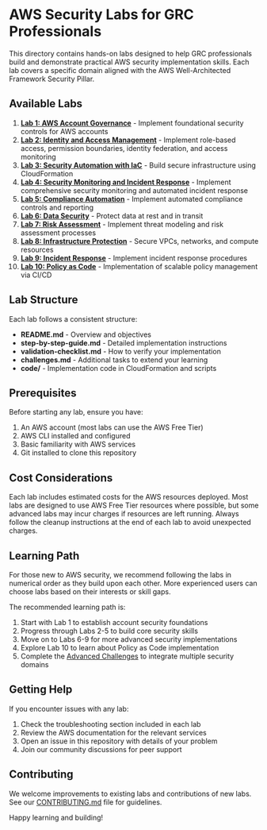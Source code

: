 # AWS Security Labs for GRC Professionals

This directory contains hands-on labs designed to help GRC professionals build and demonstrate practical AWS security implementation skills. Each lab covers a specific domain aligned with the AWS Well-Architected Framework Security Pillar.

## Available Labs

1. [**Lab 1: AWS Account Governance**](lab-1-account-governance/) - Implement foundational security controls for AWS accounts
2. [**Lab 2: Identity and Access Management**](lab-2-identity-access-management/) - Implement role-based access, permission boundaries, identity federation, and access monitoring
3. [**Lab 3: Security Automation with IaC**](lab-3-security-automation-iac/) - Build secure infrastructure using CloudFormation
4. [**Lab 4: Security Monitoring and Incident Response**](lab-4-security-monitoring-incident-response/) - Implement comprehensive security monitoring and automated incident response
5. [**Lab 5: Compliance Automation**](lab-5-compliance-automation/) - Implement automated compliance controls and reporting
6. [**Lab 6: Data Security**](lab-6-data-security/) - Protect data at rest and in transit
7. [**Lab 7: Risk Assessment**](lab-7-risk-threat-modeling/) - Implement threat modeling and risk assessment processes
8. [**Lab 8: Infrastructure Protection**](lab-8-infrastructure-protection/) - Secure VPCs, networks, and compute resources
9. [**Lab 9: Incident Response**](lab-9-incident-response/) - Implement incident response procedures
10. [**Lab 10: Policy as Code**](lab-10-policy-as-code/) - Implementation of scalable policy management via CI/CD

## Lab Structure

Each lab follows a consistent structure:

- **README.md** - Overview and objectives
- **step-by-step-guide.md** - Detailed implementation instructions
- **validation-checklist.md** - How to verify your implementation
- **challenges.md** - Additional tasks to extend your learning
- **code/** - Implementation code in CloudFormation and scripts

## Prerequisites

Before starting any lab, ensure you have:

1. An AWS account (most labs can use the AWS Free Tier)
2. AWS CLI installed and configured
3. Basic familiarity with AWS services
4. Git installed to clone this repository

## Cost Considerations

Each lab includes estimated costs for the AWS resources deployed. Most labs are designed to use AWS Free Tier resources where possible, but some advanced labs may incur charges if resources are left running. Always follow the cleanup instructions at the end of each lab to avoid unexpected charges.

## Learning Path

For those new to AWS security, we recommend following the labs in numerical order as they build upon each other. More experienced users can choose labs based on their interests or skill gaps.

The recommended learning path is:

1. Start with Lab 1 to establish account security foundations
2. Progress through Labs 2-5 to build core security skills
3. Move on to Labs 6-9 for more advanced security implementations
4. Explore Lab 10 to learn about Policy as Code implementation
5. Complete the [Advanced Challenges](../advanced-challenges/) to integrate multiple security domains

## Getting Help

If you encounter issues with any lab:

1. Check the troubleshooting section included in each lab
2. Review the AWS documentation for the relevant services
3. Open an issue in this repository with details of your problem
4. Join our community discussions for peer support

## Contributing

We welcome improvements to existing labs and contributions of new labs. See our [CONTRIBUTING.md](../CONTRIBUTING.md) file for guidelines.

Happy learning and building! 